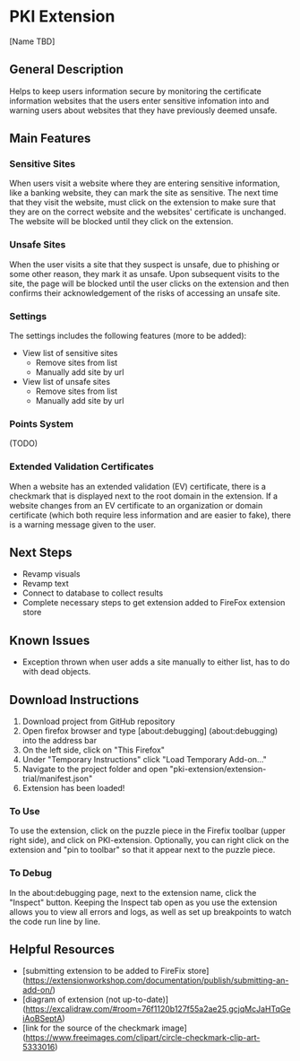 # PKI Extension

[Name TBD]   

## General Description

Helps to keep users information secure by monitoring the certificate information websites that the users enter sensitive infomation into and warning users about websites that they have previously deemed unsafe.

## Main Features

### Sensitive Sites
When users visit a website where they are entering sensitive information, like a banking website, they can mark the site as sensitive. The next time that they visit the website, must click on the extension to make sure that they are on the correct website and the websites' certificate is unchanged. The website will be blocked until they click on the extension.

### Unsafe Sites
When the user visits a site that they suspect is unsafe, due to phishing or some other reason, they mark it as unsafe. Upon subsequent visits to the site, the page will be blocked until the user clicks on the extension and then confirms their acknowledgement of the risks of accessing an unsafe site.

### Settings
The settings includes the following features (more to be added):
- View list of sensitive sites
    - Remove sites from list
    - Manually add site by url
- View list of unsafe sites
    - Remove sites from list
    - Manually add site by url

### Points System

(TODO)

### Extended Validation Certificates
When a website has an extended validation (EV) certificate, there is a checkmark that is displayed next to the root domain in the extension. If a website changes from an EV certificate to an organization or domain certificate (which both require less information and are easier to fake), there is a warning message given to the user.

## Next Steps

- Revamp visuals
- Revamp text
- Connect to database to collect results
- Complete necessary steps to get extension added to FireFox extension store

## Known Issues

- Exception thrown when user adds a site manually to either list, has to do with dead objects.

## Download Instructions
1. Download project from GitHub repository
2. Open firefox browser and type [about:debugging] (about:debugging) into the address bar
3. On the left side, click on "This Firefox"
4. Under "Temporary Instructions" click "Load Temporary Add-on..."
5. Navigate to the project folder and open "pki-extension/extension-trial/manifest.json"  
6. Extension has been loaded!

### To Use
To use the extension, click on the puzzle piece in the Firefix toolbar (upper right side), and click on PKI-extension. Optionally, you can right click on the extension and "pin to toolbar" so that it appear next to the puzzle piece.

### To Debug
In the about:debugging page, next to the extension name, click the "Inspect" button. Keeping the Inspect tab open as you use the extension allows you to view all errors and logs, as well as set up breakpoints to watch the code run line by line. 

## Helpful Resources

- [submitting extension to be added to FireFix store] (https://extensionworkshop.com/documentation/publish/submitting-an-add-on/)
- [diagram of extension (not up-to-date)] (https://excalidraw.com/#room=76f1120b127f55a2ae25,gcjqMcJaHTqGeiAoBSeptA)
- [link for the source of the checkmark image] (https://www.freeimages.com/clipart/circle-checkmark-clip-art-5333016)